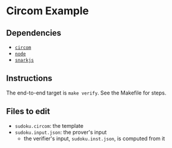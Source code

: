 # Circom Example

## Dependencies

* [`circom`](https://github.com/iden3/circom)
* [`node`](https://nodejs.org/en/)
* [`snarkjs`](https://github.com/iden3/snarkjs)

## Instructions

The end-to-end target is `make verify`. See the Makefile for steps.

## Files to edit

* `sudoku.circom`: the template
* `sudoku.input.json`: the prover's input
  * the verifier's input, `sudoku.inst.json`, is computed from it
